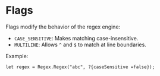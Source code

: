 # Flags

Flags modify the behavior of the regex engine:

- `CASE_SENSITIVE`: Makes matching case-insensitive.
- `MULTILINE`: Allows `^` and `$` to match at line boundaries.

Example:

```motoko
let regex = Regex.Regex("abc", ?{caseSensitive =false});
